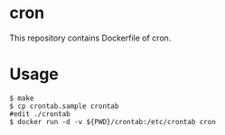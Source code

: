 # cron
This repository contains Dockerfile of cron.

# Usage
```
$ make 
$ cp crontab.sample crontab
#edit ./crontab
$ docker run -d -v ${PWD}/crontab:/etc/crontab cron
```
